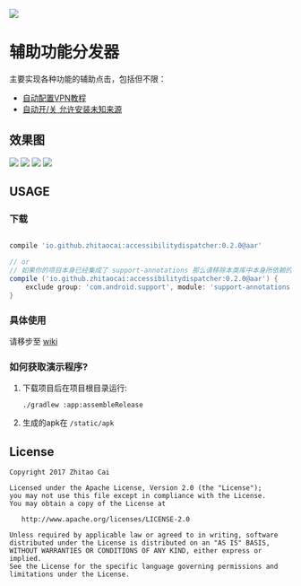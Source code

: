 ![](http://progressed.io/bar/10?title=completed)

# 辅助功能分发器

主要实现各种功能的辅助点击，包括但不限：

* [自动配置VPN教程](https://github.com/zhitaocai/AccessibilityDispatcher/wiki/%E8%87%AA%E5%8A%A8%E9%85%8D%E7%BD%AEVPN)
* [自动开/关 允许安装未知来源](https://github.com/zhitaocai/AccessibilityDispatcher/wiki/%E8%87%AA%E5%8A%A8%E5%BC%80%E5%90%AF%E5%85%81%E8%AE%B8%E5%AE%89%E8%A3%85%E6%9C%AA%E7%9F%A5%E6%9D%A5%E6%BA%90)


## 效果图

![](static/gif/auto_create_pptp.gif)
![](static/gif/auto_create_l2tp.gif)
![](static/gif/auto_turn_on_unknown_sources.gif)
![](static/gif/auto_turn_off_unknown_sources.gif)

## USAGE

### 下载

```gradle

compile 'io.github.zhitaocai:accessibilitydispatcher:0.2.0@aar'

// or
// 如果你的项目本身已经集成了 support-annotations 那么请移除本类库中本身所依赖的 support-annotations
compile ('io.github.zhitaocai:accessibilitydispatcher:0.2.0@aar') {
    exclude group: 'com.android.support', module: 'support-annotations'
}

```

### 具体使用

请移步至 [wiki](https://github.com/zhitaocai/AccessibilityDispatcher/wiki)


### 如何获取演示程序?

1. 下载项目后在项目根目录运行:
	```
	./gradlew :app:assembleRelease
	```
2. 生成的apk在 ``/static/apk``

## License

    Copyright 2017 Zhitao Cai

    Licensed under the Apache License, Version 2.0 (the "License");
    you may not use this file except in compliance with the License.
    You may obtain a copy of the License at

       http://www.apache.org/licenses/LICENSE-2.0

    Unless required by applicable law or agreed to in writing, software
    distributed under the License is distributed on an "AS IS" BASIS,
    WITHOUT WARRANTIES OR CONDITIONS OF ANY KIND, either express or implied.
    See the License for the specific language governing permissions and
    limitations under the License.